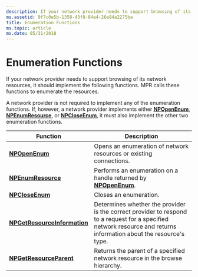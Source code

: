```yaml
---
description: If your network provider needs to support browsing of its network resources, it should implement the following functions. MPR calls these functions to enumerate the resources.
ms.assetid: 9f7c0e5b-1358-43f8-84e4-26e84a2275ba
title: Enumeration Functions
ms.topic: article
ms.date: 05/31/2018
---
```


# Enumeration Functions

If your network provider needs to support browsing of its network resources, it should implement the following functions. MPR calls these functions to enumerate the resources.

A network provider is not required to implement any of the enumeration functions. If, however, a network provider implements either [**NPOpenEnum**](/windows/desktop/api/Npapi/nf-npapi-npopenenum), [**NPEnumResource**](/windows/desktop/api/Npapi/nf-npapi-npenumresource), or [**NPCloseEnum**](/windows/desktop/api/Npapi/nf-npapi-npcloseenum), it must also implement the other two enumeration functions.



| Function                                                     | Description                                                                                                                                                         |
|--------------------------------------------------------------|---------------------------------------------------------------------------------------------------------------------------------------------------------------------|
| [**NPOpenEnum**](/windows/desktop/api/Npapi/nf-npapi-npopenenum)                             | Opens an enumeration of network resources or existing connections.                                                                                                  |
| [**NPEnumResource**](/windows/desktop/api/Npapi/nf-npapi-npenumresource)                     | Performs an enumeration on a handle returned by [**NPOpenEnum**](/windows/desktop/api/Npapi/nf-npapi-npopenenum).                                                                                   |
| [**NPCloseEnum**](/windows/desktop/api/Npapi/nf-npapi-npcloseenum)                           | Closes an enumeration.                                                                                                                                              |
| [**NPGetResourceInformation**](/windows/desktop/api/Npapi/nf-npapi-npgetresourceinformation) | Determines whether the provider is the correct provider to respond to a request for a specified network resource and returns information about the resource's type. |
| [**NPGetResourceParent**](/windows/desktop/api/Npapi/nf-npapi-npgetresourceparent)           | Returns the parent of a specified network resource in the browse hierarchy.                                                                                         |



 

 

 



